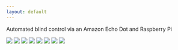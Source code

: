 ```yaml
---
layout: default
---
```


Automated blind control via an Amazon Echo Dot and Raspberry Pi

![](images/IMG_1634_1024x768.jpeg)
![](images/IMG_1635_1024x768.jpeg)
![](images/IMG_1638_1024x768.jpeg)
![](images/IMG_1639_1024x768.jpeg)
![](images/IMG_1641_1024x768.jpeg)
![](images/IMG_1642_1024x768.jpeg)
![](images/IMG_1643_1024x768.jpeg)
![](images/IMG_1644_1024x768.jpeg)

